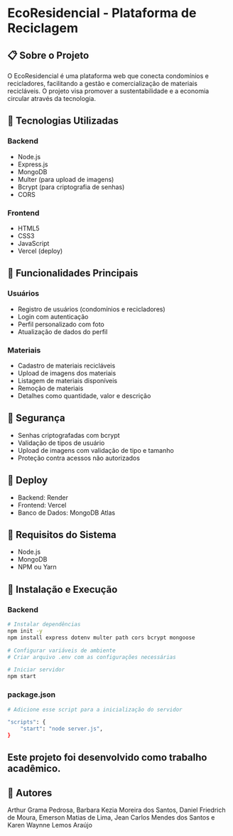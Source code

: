 # EcoResidencial - Plataforma de Reciclagem

## 📋 Sobre o Projeto
O EcoResidencial é uma plataforma web que conecta condomínios e recicladores, facilitando a gestão e comercialização de materiais recicláveis. O projeto visa promover a sustentabilidade e a economia circular através da tecnologia.

## 🚀 Tecnologias Utilizadas

### Backend
- Node.js
- Express.js
- MongoDB
- Multer (para upload de imagens)
- Bcrypt (para criptografia de senhas)
- CORS

### Frontend
- HTML5
- CSS3
- JavaScript
- Vercel (deploy)

## 🔧 Funcionalidades Principais

### Usuários
- Registro de usuários (condomínios e recicladores)
- Login com autenticação
- Perfil personalizado com foto
- Atualização de dados do perfil

### Materiais
- Cadastro de materiais recicláveis
- Upload de imagens dos materiais
- Listagem de materiais disponíveis
- Remoção de materiais
- Detalhes como quantidade, valor e descrição

## 🔐 Segurança
- Senhas criptografadas com bcrypt
- Validação de tipos de usuário
- Upload de imagens com validação de tipo e tamanho
- Proteção contra acessos não autorizados

## 🚀 Deploy
- Backend: Render
- Frontend: Vercel
- Banco de Dados: MongoDB Atlas

## 📝 Requisitos do Sistema
- Node.js
- MongoDB
- NPM ou Yarn

## 🔧 Instalação e Execução

### Backend
```bash
# Instalar dependências
npm init -y
npm install express dotenv multer path cors bcrypt mongoose

# Configurar variáveis de ambiente
# Criar arquivo .env com as configurações necessárias 

# Iniciar servidor
npm start
```

### package.json
```bash
# Adicione esse script para a inicialização do servidor 

"scripts": {
    "start": "node server.js",
}
```


## Este projeto foi desenvolvido como trabalho acadêmico.

## 👥 Autores
Arthur Grama Pedrosa, Barbara Kezia Moreira dos Santos, Daniel Friedrich de Moura, Emerson Matias de Lima, Jean Carlos Mendes dos Santos e Karen Waynne Lemos Araújo

